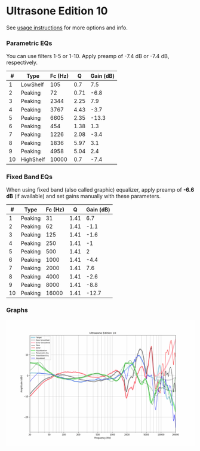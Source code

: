 # Ultrasone Edition 10
See [usage instructions](https://github.com/jaakkopasanen/AutoEq#usage) for more options and info.

### Parametric EQs
You can use filters 1-5 or 1-10. Apply preamp of -7.4 dB or -7.4 dB, respectively.

|   # | Type      |   Fc (Hz) |    Q |   Gain (dB) |
|-----|-----------|-----------|------|-------------|
|   1 | LowShelf  |       105 | 0.7  |         7.5 |
|   2 | Peaking   |        72 | 0.71 |        -6.8 |
|   3 | Peaking   |      2344 | 2.25 |         7.9 |
|   4 | Peaking   |      3767 | 4.43 |        -3.7 |
|   5 | Peaking   |      6605 | 2.35 |       -13.3 |
|   6 | Peaking   |       454 | 1.38 |         1.3 |
|   7 | Peaking   |      1226 | 2.08 |        -3.4 |
|   8 | Peaking   |      1836 | 5.97 |         3.1 |
|   9 | Peaking   |      4958 | 5.04 |         2.4 |
|  10 | HighShelf |     10000 | 0.7  |        -7.4 |

### Fixed Band EQs
When using fixed band (also called graphic) equalizer, apply preamp of **-6.6 dB** (if available) and set gains manually with these parameters.

|   # | Type    |   Fc (Hz) |    Q |   Gain (dB) |
|-----|---------|-----------|------|-------------|
|   1 | Peaking |        31 | 1.41 |         6.7 |
|   2 | Peaking |        62 | 1.41 |        -1.1 |
|   3 | Peaking |       125 | 1.41 |        -1.6 |
|   4 | Peaking |       250 | 1.41 |        -1   |
|   5 | Peaking |       500 | 1.41 |         2   |
|   6 | Peaking |      1000 | 1.41 |        -4.4 |
|   7 | Peaking |      2000 | 1.41 |         7.6 |
|   8 | Peaking |      4000 | 1.41 |        -2.6 |
|   9 | Peaking |      8000 | 1.41 |        -8.8 |
|  10 | Peaking |     16000 | 1.41 |       -12.7 |

### Graphs
![](./Ultrasone%20Edition%2010.png)
